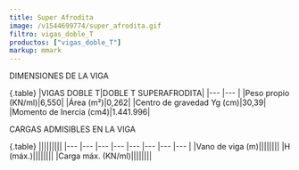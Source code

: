 ```yaml
---
title: Super Afrodita
image: /v1544699774/super_afrodita.gif
filtro: vigas_doble_T
productos: ["vigas_doble_T"]
markup: mmark
---
```


DIMENSIONES DE LA VIGA

{.table}
|VIGAS DOBLE T|DOBLE T SUPERAFRODITA|
|--- |--- |
|Peso propio (KN/ml)|6,550|
|Área (m²)|0,262|
|Centro de gravedad Yg (cm)|30,39|
|Momento de Inercia (cm4)|1.441.996|



CARGAS ADMISIBLES EN LA VIGA

{.table}
|||||||||
|--- |--- |--- |--- |--- |--- |--- |--- |
|Vano de viga (m)||||||||
|H (máx.)||||||||
|Carga máx. (KN/ml)||||||||
